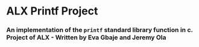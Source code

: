 # ALX Printf Project
### An implementation of the `printf` standard library function in c. Project of ALX - Written by Eva Gbaje and Jeremy Ola
